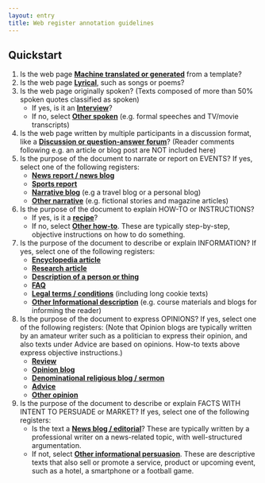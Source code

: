 ```yaml
---
layout: entry
title: Web register annotation guidelines
---
```


## Quickstart

1. Is the web page [**Machine translated or generated**](MT) from a template?
2. Is the web page [**Lyrical**](LY), such as songs or poems?
3. Is the web page originally spoken? (Texts composed of more than 50% spoken quotes classified as spoken)
    * If yes, is it an [**Interview**](SP-it)?
    * If no, select [**Other spoken**](TODO) (e.g. formal speeches and TV/movie transcripts)
4. Is the web page written by multiple participants in a discussion format, like a [**Discussion or question-answer forum**](ID)? (Reader comments following e.g. an article or blog post are NOT included here)
5. Is the purpose of the document to narrate or report on EVENTS? If yes, select one of the following registers:
    * [**News report / news blog**](NA-ne)
    * [**Sports report**](NA-sr)
    * [**Narrative blog**](NA-nb) (e.g a travel blog or a personal blog)
    * [**Other narrative**](TODO) (e.g. fictional stories and magazine articles)
6. Is the purpose of the document to explain HOW-TO or INSTRUCTIONS?
    * If yes, is it a [**recipe**](HI-re)?
    * If no, select [**Other how-to**](TODO). These are typically step-by-step, objective instructions on how to do something.
7. Is the purpose of the document to describe or explain INFORMATION? If yes, select one of the following registers:
    * [**Encyclopedia article**](IN-en) 
    * [**Research article**](IN-ra)
    * [**Description of a person or thing**](IN-dpt)
    * [**FAQ**](IN-fi)
    * [**Legal terms / conditions**](IN-lt) (including long cookie texts)
    * [**Other Informational description**](TODO) (e.g. course materials and blogs for informing the reader)
8. Is the purpose of the document to express OPINIONS? If yes, select one of the following registers: (Note that Opinion blogs are typically written by an amateur writer such as a politician to express their opinion, and also texts under Advice are based on opinions. How-to texts above express objective instructions.)
    * [**Review**](OP-re)
    * [**Opinion blog**](OP-ob)
    * [**Denominational religious blog / sermon**](OP-rs)
    * [**Advice**](OP-ad)
    * [**Other opinion**](TODO)
9. Is the purpose of the document to describe or explain FACTS WITH INTENT TO PERSUADE or MARKET? If yes, select one of the following registers:
    * Is the text a [**News blog / editorial**](IP-ed)? These are typically written by a professional writer on a news-related topic, with well-structured argumentation.
    * If not, select [**Other informational persuasion**](TODO). These are descriptive texts that also sell or promote a service, product or upcoming event, such as a hotel, a smartphone or a football game.
